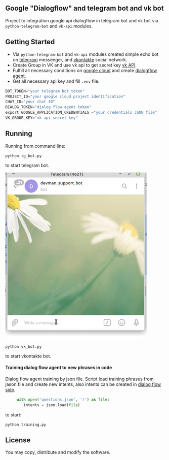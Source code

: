 ## Google "Dialogflow" and telegram bot and vk bot

Project to integration google api dialogflow in telegram bot and vk bot
via `python-telegram-bot` and `vk-api` modules.

## Getting Started

- Via `python-telegram-bot` and `vk-api` modules created simple echo bot on [telegram](https://web.telegram.org/#/login) messenger, and [vkontakte](https://vk.com/)
social network.
- Create Group in VK and use vk api to get secret key [vk API](https://vk.com/dev/bots_docs).
- Fulfill all necessary conditions on [google cloud](https://cloud.google.com/dialogflow/docs/quick/api) and create [dialogflow agent](https://cloud.google.com/dialogflow/docs/quick/api).
- Get all necessary api key and fill `.env` file.
```python
BOT_TOKEN="your telegram bot token"
PROJECT_ID="your google cloud project identification"
CHAT_ID="your chat ID"
DIALOG_TOKEN="dialog flow agent token"
export GOOGLE_APPLICATION_CREDENTIALS ="your credentials JSON file"
VK_GROUP_KEY="vk api secret key"
```

## Running

Running from command line:
```shell script
python tg_bot.py 
```
to start telegram bot.

![](bot_gif.gif)

```shell script
python vk_bot.py 
```

to start vkontakte bot.

#### Training dialog flow agent to new phrases in code

Dialog flow agent training by json file. Script load training phrases from jason file and create new intents, 
also intents can be created in [dialog flow side](https://dialogflow.com/).
```python
     with open('questions.json', 'r') as file:
        intents = json.load(file)
```
to start:
```shell script
python training.py
```
## License

You may copy, distribute and modify the software.